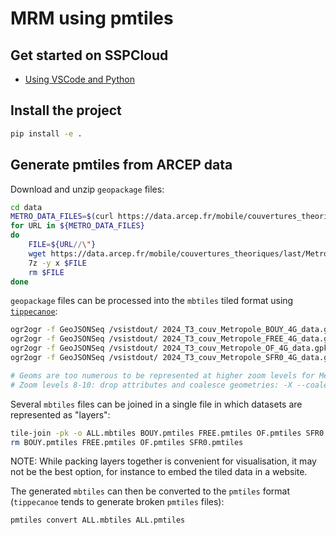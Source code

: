 # MRM using pmtiles

## Get started on SSPCloud
- [Using VSCode and Python](https://datalab.sspcloud.fr/launcher/ide/vscode-python?name=mrm-pmtiles&init.personalInit=%C2%ABhttps%3A%2F%2Fraw.githubusercontent.com%2FGaspi%2Fmrm-pmtiles%2Frefs%2Fheads%2Fmain%2Finit-scripts%2Fvscode.sh%C2%BB)

## Install the project
```sh
pip install -e .
```


## Generate pmtiles from ARCEP data

Download and unzip `geopackage` files:
```sh
cd data
METRO_DATA_FILES=$(curl https://data.arcep.fr/mobile/couvertures_theoriques/last/Metropole/00_Metropole/index.html 2> /dev/null | grep '"[^"]*\.7z"' -oh)
for URL in ${METRO_DATA_FILES}
do
    FILE=${URL//\"}
    wget https://data.arcep.fr/mobile/couvertures_theoriques/last/Metropole/00_Metropole/$FILE -O $FILE
    7z -y x $FILE
    rm $FILE
done
```

`geopackage` files can be processed into the `mbtiles` tiled format using [`tippecanoe`](https://github.com/mapbox/tippecanoe):
```sh
ogr2ogr -f GeoJSONSeq /vsistdout/ 2024_T3_couv_Metropole_BOUY_4G_data.gpkg | tippecanoe -z15 -P -l BOUY -o BOUY.pmtiles
ogr2ogr -f GeoJSONSeq /vsistdout/ 2024_T3_couv_Metropole_FREE_4G_data.gpkg | tippecanoe -z15 -P -l BOUY -o FREE.pmtiles
ogr2ogr -f GeoJSONSeq /vsistdout/ 2024_T3_couv_Metropole_OF_4G_data.gpkg | tippecanoe -z15 -P -l BOUY -o OF.pmtiles
ogr2ogr -f GeoJSONSeq /vsistdout/ 2024_T3_couv_Metropole_SFR0_4G_data.gpkg | tippecanoe -z15 -P -l BOUY -o SFR0.pmtiles

# Geoms are too numerous to be represented at higher zoom levels for Metropolitan France: --drop-densest-as-needed
# Zoom levels 8-10: drop attributes and coalesce geometries: -X --coalesce
```

Several `mbtiles` files can be joined in a single file in which datasets are represented as "layers":
```sh
tile-join -pk -o ALL.mbtiles BOUY.pmtiles FREE.pmtiles OF.pmtiles SFR0.pmtiles
rm BOUY.pmtiles FREE.pmtiles OF.pmtiles SFR0.pmtiles
```
NOTE: While packing layers together is convenient for visualisation, it may not be the best option, for instance to embed the tiled data in a website.

The generated `mbtiles` can then be converted to the `pmtiles` format (`tippecanoe` tends to generate broken `pmtiles` files):
```sh
pmtiles convert ALL.mbtiles ALL.pmtiles
```
